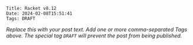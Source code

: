     Title: Racket v8.12
    Date: 2024-02-08T15:51:41
    Tags: DRAFT

_Replace this with your post text. Add one or more comma-separated
Tags above. The special tag `DRAFT` will prevent the post from being
published._

<!-- more -->

